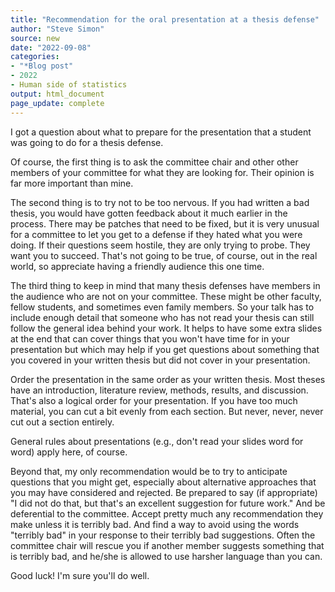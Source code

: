 ```yaml
---
title: "Recommendation for the oral presentation at a thesis defense"
author: "Steve Simon"
source: new
date: "2022-09-08"
categories: 
- "*Blog post"
- 2022
- Human side of statistics
output: html_document
page_update: complete
---
```


I got a question about what to prepare for the presentation that a student was going to do for a thesis defense.

<!--more-->

Of course, the first thing is to ask the committee chair and other other members of your committee for what they are looking for.  Their opinion is far more important than mine.

The second thing is to try not to be too nervous. If you had written a bad thesis, you would have gotten feedback about it much earlier in the process. There may be patches that need to be fixed, but it is very unusual for a committee to let you get to a defense if they hated what you were doing. If their questions seem hostile, they are only trying to probe. They want you to succeed. That's not going to be true, of course, out in the real world, so appreciate having a friendly audience this one time.

The third thing to keep in mind that many thesis defenses have members in the audience who are not on your committee. These might be other faculty, fellow students, and sometimes even family members. So your talk has to include enough detail that someone who has not read your thesis can still follow the general idea behind your work. It helps to have some extra slides at the end that can cover things that you won't have time for in your presentation but which may help if you get questions about something that you covered in your written thesis but did not cover in your presentation.

Order the presentation in the same order as your written thesis. Most theses have an introduction, literature review, methods, results, and discussion. That's also a logical order for your presentation. If you have too much material, you can cut a bit evenly from each section. But never, never, never cut out a section entirely.

General rules about presentations (e.g., don't read your slides word for word) apply here, of course.

Beyond that, my only recommendation would be to try to anticipate questions that you might get, especially about alternative approaches that you may have considered and rejected. Be prepared to say (if appropriate)  "I did not do that, but that's an excellent suggestion for future work." And be deferential to the committee. Accept pretty much any recommendation they make unless it is terribly bad. And find a way to avoid using the words "terribly bad" in your response to their terribly bad suggestions. Often the committee chair will rescue you if another member suggests something that is terribly bad, and he/she is allowed to use harsher language than you can.

Good luck! I'm sure you'll do well.
